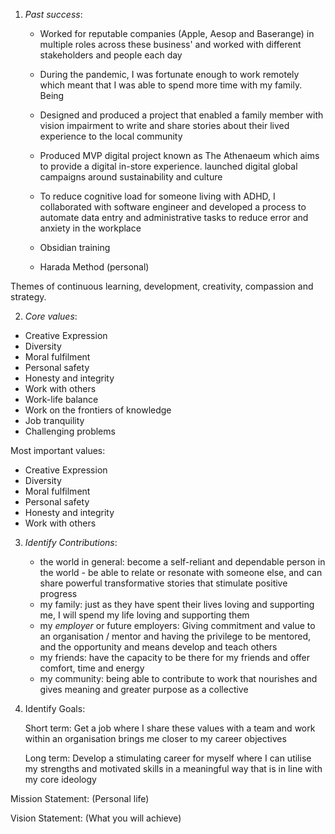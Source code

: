 1. _Past success_:
   
   - Worked for reputable companies (Apple, Aesop and Baserange) in multiple roles across these business' and worked with different stakeholders and people each day

   - During the pandemic, I was fortunate enough to work remotely which meant that I was able to spend more time with my family. Being

   - Designed and produced a project that enabled a family member with vision impairment to write and share stories about their lived experience to the local community

   - Produced MVP digital project known as The Athenaeum which aims to provide a digital in-store experience. launched digital global campaigns around sustainability and culture 

   - To reduce cognitive load for someone living with ADHD, I collaborated with software engineer and developed a process to automate data entry and administrative tasks to reduce error and anxiety in the workplace

   - Obsidian training

   - Harada Method (personal)

Themes of continuous learning, development, creativity, compassion and strategy.

2. _Core values_:

- Creative Expression
- Diversity
- Moral fulfilment
- Personal safety
- Honesty and integrity
- Work with others
- Work-life balance
- Work on the frontiers of knowledge
- Job tranquility
- Challenging problems

Most important values:
- Creative Expression
- Diversity
- Moral fulfilment
- Personal safety
- Honesty and integrity
- Work with others

3. _Identify Contributions_:
    
    - the world in general: become a self-reliant and dependable person in the world - be able to relate or resonate with someone else, and can share powerful transformative stories that stimulate positive progress
    - my family: just as they have spent their lives loving and supporting me, I will spend my life loving and supporting them
    - my _employer_ or future employers: Giving commitment and value to an organisation / mentor and having the privilege to be mentored, and the opportunity and means develop and teach others
    - my friends: have the capacity to be there for my friends and offer comfort, time and energy
    - my community: being able to contribute to work that nourishes and gives meaning and greater purpose as a collective
      
4. Identify Goals:
    
    Short term: Get a job where I share these values with a team and work within an organisation brings me closer to my career objectives
    
    Long term: Develop a stimulating career for myself where I can utilise my strengths and motivated skills in a meaningful way that is in line with my core ideology

Mission Statement: (Personal life)





Vision Statement: (What you will achieve)


